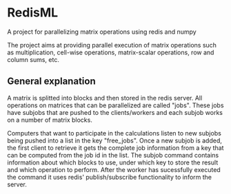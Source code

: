 RedisML
=======

A project for parallelizing matrix operations using redis and numpy

The project aims at providing parallel execution of matrix operations such as multiplication,
cell-wise operations, matrix-scalar operations, row and column sums, etc.

General explanation
-----------------------
A matrix is splitted into blocks and then stored in the redis server. All operations on matrices that can be parallelized are called "jobs".
These jobs have subjobs that are pushed to the clients/workers and each subjob works on a number of matrix blocks.

Computers that want to participate in the calculations listen to new subjobs being pushed into a list in the key "free_jobs".
Once a new subjob is added, the first client to retrieve it gets the complete job information from a key that can be computed from the job id in the list.
The subjob command contains information about which blocks to use, under which key to store the result and which operation to perform.
After the worker has sucessfully executed the command it uses redis' publish/subscribe functionality to inform the server.
